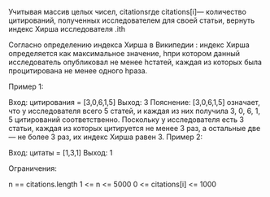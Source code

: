 Учитывая массив целых чисел, citationsгде citations[i]— количество цитирований, полученных исследователем для своей статьи, вернуть индекс Хирша исследователя .ith

Согласно определению индекса Хирша в Википедии : индекс Хирша определяется как максимальное значение, hпри котором данный исследователь опубликовал не менее hстатей, каждая из которых была процитирована не менее одного hраза.

 

Пример 1:

Вход: цитирования = [3,0,6,1,5]
 Выход: 3
 Пояснение: [3,0,6,1,5] означает, что у исследователя всего 5 статей, и каждая из них получила 3, 0, 6, 1, 5 цитирований соответственно.
Поскольку у исследователя есть 3 статьи, каждая из которых цитируется не менее 3 раз, а остальные две — не более 3 раз, их индекс Хирша равен 3.
Пример 2:

Вход: цитаты = [1,3,1]
 Выход: 1
 

Ограничения:

n == citations.length
1 <= n <= 5000
0 <= citations[i] <= 1000